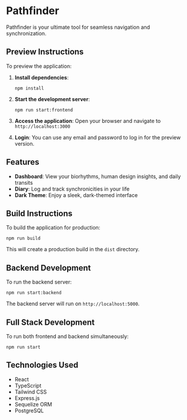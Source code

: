 # Pathfinder

Pathfinder is your ultimate tool for seamless navigation and synchronization.

## Preview Instructions

To preview the application:

1. **Install dependencies**:
   ```
   npm install
   ```

2. **Start the development server**:
   ```
   npm run start:frontend
   ```

3. **Access the application**:
   Open your browser and navigate to `http://localhost:3000`

4. **Login**:
   You can use any email and password to log in for the preview version.

## Features

- **Dashboard**: View your biorhythms, human design insights, and daily transits
- **Diary**: Log and track synchronicities in your life
- **Dark Theme**: Enjoy a sleek, dark-themed interface

## Build Instructions

To build the application for production:

```
npm run build
```

This will create a production build in the `dist` directory.

## Backend Development

To run the backend server:

```
npm run start:backend
```

The backend server will run on `http://localhost:5000`.

## Full Stack Development

To run both frontend and backend simultaneously:

```
npm run start
```

## Technologies Used

- React
- TypeScript
- Tailwind CSS
- Express.js
- Sequelize ORM
- PostgreSQL